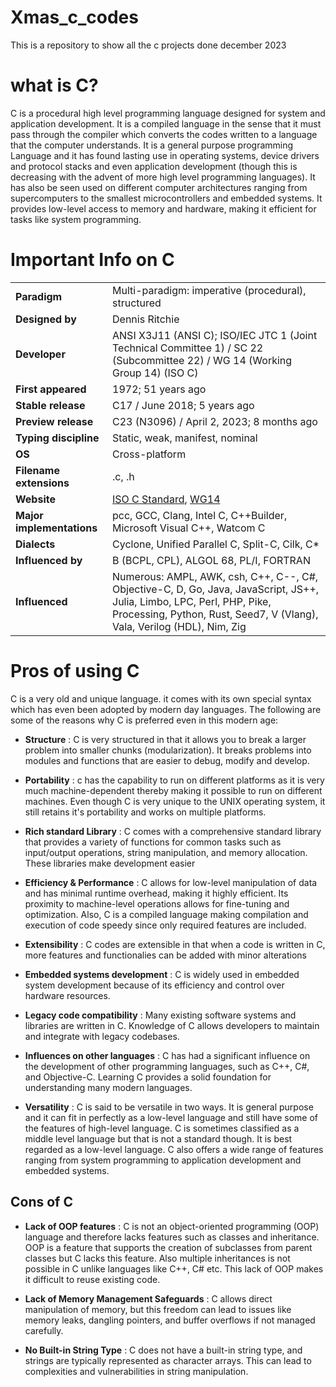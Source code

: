 # Xmas_c_codes
This is a repository to show all the c projects done december 2023

# what is C?

C is a procedural high level programming language designed for system and application development. It is a compiled language in the sense that it must pass through the compiler which converts the codes written to a language that the computer understands. It is a general purpose programming Language and it has found lasting use in operating systems, device drivers and protocol stacks and even application development (though this is decreasing with the advent of more high level programming languages). It has also be seen used on different computer architectures ranging from supercomputers to the smallest microcontrollers and embedded systems. It provides low-level access to memory and hardware, making it efficient for tasks like system programming.

# Important Info on C

|                   |                               |
| ----------------- | ----------------------------- |
| **Paradigm**      | Multi-paradigm: imperative (procedural), structured                             |
| **Designed by**   | Dennis Ritchie                                                              |
| **Developer**     | ANSI X3J11 (ANSI C); ISO/IEC JTC 1 (Joint Technical Committee 1) / SC 22 (Subcommittee 22) / WG 14 (Working Group 14) (ISO C) |
| **First appeared**| 1972; 51 years ago                                                      |
| **Stable release**| C17 / June 2018; 5 years ago                                               |
| **Preview release**| C23 (N3096) / April 2, 2023; 8 months ago |
| **Typing discipline**| Static, weak, manifest, nominal                                            |
| **OS**            | Cross-platform                                                             |
| **Filename extensions**| .c, .h                                                                     |
| **Website**       | [ISO C Standard](www.iso.org/standard/74528.html), [WG14](www.open-std.org/jtc1/sc22/wg14/) |
| **Major implementations**| pcc, GCC, Clang, Intel C, C++Builder, Microsoft Visual C++, Watcom C        |
| **Dialects**      | Cyclone, Unified Parallel C, Split-C, Cilk, C*                              |
| **Influenced by** | B (BCPL, CPL), ALGOL 68, PL/I, FORTRAN                                   |
| **Influenced**    | Numerous: AMPL, AWK, csh, C++, C--, C#, Objective-C, D, Go, Java, JavaScript, JS++, Julia, Limbo, LPC, Perl, PHP, Pike, Processing, Python, Rust, Seed7, V (Vlang), Vala, Verilog (HDL), Nim, Zig |

# Pros of using C

C is a very old and unique language. it comes with its own special syntax which has even been adopted by modern day languages. The following are some of the reasons why C is preferred even in this modern age:

- **Structure** : C is very structured in that it allows you to break a larger problem into smaller chunks (modularization). It breaks problems into modules and functions that are easier to debug, modify and develop.

- **Portability** : c has the capability to run on different platforms as it is very much machine-dependent thereby making it possible to run on different machines. Even though C is very unique to the UNIX operating system, it still retains it's portability and works on multiple platforms.

- **Rich standard Library** : C comes with a comprehensive standard library that provides a variety of functions for common tasks such as input/output operations, string manipulation, and memory allocation. These libraries make development easier

- **Efficiency & Performance** : C allows for low-level manipulation of data and has minimal runtime overhead, making it highly efficient. Its proximity to machine-level operations allows for fine-tuning and optimization. Also, C is a compiled language making compilation and execution of code speedy since only required features are included.

- **Extensibility** : C codes are extensible in that when a code is written  in C, more features and functionalies can be added with minor alterations

- **Embedded systems development** : C is widely used in embedded system development because of its efficiency and control over hardware resources.

- **Legacy code compatibility** : Many existing software systems and libraries are written in C. Knowledge of C allows developers to maintain and integrate with legacy codebases.

- **Influences on other languages** :  C has had a significant influence on the development of other programming languages, such as C++, C#, and Objective-C. Learning C provides a solid foundation for understanding many modern languages.

- **Versatility** : C is said to be versatile in two ways. It is general purpose and it can fit in perfectly as a low-level language and still have some of the features of high-level language. C is sometimes classified as a middle level language but that is not a standard though. It is best regarded as a low-level language. C also offers a wide range of features ranging from system programming to application development and embedded systems.

## Cons of C

- **Lack of OOP features** : C is not an object-oriented programming (OOP) language and therefore lacks features such as classes and inheritance. OOP is a feature that supports the creation of subclasses from parent classes but C lacks this feature. Also multiple inheritances is not possible in C unlike languages like C++, C# etc. This lack of OOP makes it difficult to reuse existing code.

- **Lack of Memory Management Safeguards** : C allows direct manipulation of memory, but this freedom can lead to issues like memory leaks, dangling pointers, and buffer overflows if not managed carefully.

- **No Built-in String Type** : C does not have a built-in string type, and strings are typically represented as character arrays. This can lead to complexities and vulnerabilities in string manipulation.